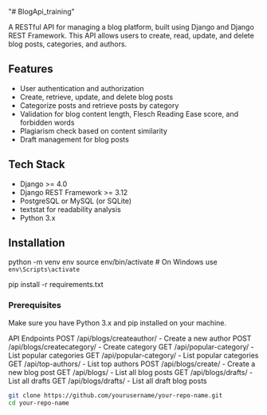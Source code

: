 "# BlogApi_training" 

A RESTful API for managing a blog platform, built using Django and Django REST Framework. This API allows users to create, read, update, and delete blog posts, categories, and authors.

## Features

- User authentication and authorization
- Create, retrieve, update, and delete blog posts
- Categorize posts and retrieve posts by category
- Validation for blog content length, Flesch Reading Ease score, and forbidden words
- Plagiarism check based on content similarity
- Draft management for blog posts

## Tech Stack

- Django >= 4.0
- Django REST Framework >= 3.12
- PostgreSQL or MySQL (or SQLite)
- textstat for readability analysis
- Python 3.x

## Installation
python -m venv env
source env/bin/activate  # On Windows use `env\Scripts\activate`

pip install -r requirements.txt

### Prerequisites

Make sure you have Python 3.x and pip installed on your machine.

API Endpoints
POST /api/blogs/createauthor/ - Create a new author
POST /api/blogs/createcategory/ - Create category
GET /api/popular-category/ - List popular categories
GET /api/popular-category/ - List popular categories
GET /api/top-authors/ - List top authors
POST /api/blogs/create/ - Create a new blog post
GET /api/blogs/ - List all blog posts
GET /api/blogs/drafts/ - List all drafts
GET /api/blogs/drafts/ - List all draft blog posts
```bash
git clone https://github.com/yourusername/your-repo-name.git
cd your-repo-name
